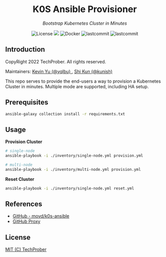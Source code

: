 <h1 align="center">K0S Ansible Provisioner</h1>
<p align="center">
    <em>Bootstrap Kubernetes Cluster in Minutes</em>
</p>

<p align="center">
    <img src="https://img.shields.io/github/license/TechProber/k0s-ansible-provisioner?color=critical" alt="License"/>
    <img src="https://hits.seeyoufarm.com/api/count/incr/badge.svg?url=https%3A%2F%2Fgithub.com%2FTechProber%2Fk0s-ansible-provisioner&count_bg=%237F3DC8&title_bg=%23555555&icon=kubernetes.svg&icon_color=%23E7E7E7&title=hits&edge_flat=false"/>
    <img src="https://custom-icon-badges.herokuapp.com/badge/kubernetes-v1.26.1+k0s.0-navy.svg?logo=kubernetes&logoColor=white" alt="Docker">
    <img src="https://img.shields.io/github/last-commit/TechProber/k0s-ansible-provisioner" alt="lastcommit"/>
    <img src="https://custom-icon-badges.herokuapp.com/github/last-commit/TechProber/k0s-ansible-provisioner?logo=history&logoColor=white" alt="lastcommit"/>
</p>

## Introduction
CopyRight 2022 TechProber. All rights reserved.

Maintainers: [ Kevin Yu (@yqlbu) ](https://github.com/yqlbu), [ Shi Kun (@kunish) ](https://github.com/kunish)

This repo serves to provide the end-users a way to provision a Kubernetes Cluster in minutes. Multiple mode are supported, including HA setup.

## Prerequisites


```bash
ansible-galaxy collection install -r requirements.txt
```

## Usage

**Provision Cluster**

```bash
# single-node
ansible-playbook -i ./inventory/single-node.yml provision.yml

# multi-node
ansible-playbook -i ./inventory/multi-node.yml provision.yml
```

**Reset Cluster**

```bash
ansible-playbook -i ./inventory/single-node.yml reset.yml
```

## References

- [GitHub - movd/k0s-ansible](https://github.com/movd/k0s-ansible)
- [GitHub Proxy](https://ghproxy.com/)

## License

[MIT (C) TechProber](https://github.com/yqlbu/TechProber/k0s-ansible-provisioner/blob/master/LICENSE)
